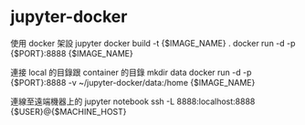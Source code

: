 # jupyter-docker
使用 docker 架設 jupyter
docker build -t {$IMAGE_NAME} .
docker run -d -p {$PORT}:8888 {$IMAGE_NAME}

連接 local 的目錄跟 container 的目錄
mkdir data
docker run -d -p {$PORT}:8888 -v ~/jupyter-docker/data:/home {$IMAGE_NAME}

連線至遠端機器上的 jupyter notebook
ssh -L 8888:localhost:8888 {$USER}@{$MACHINE_HOST}
